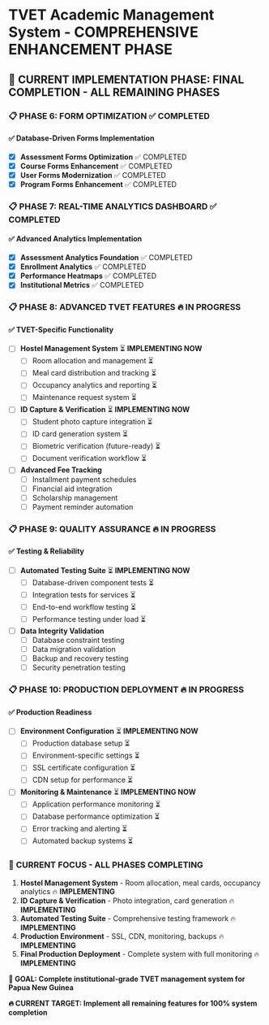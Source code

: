 # TVET Academic Management System - COMPREHENSIVE ENHANCEMENT PHASE

## 🚀 **CURRENT IMPLEMENTATION PHASE: FINAL COMPLETION - ALL REMAINING PHASES**

### 📋 **PHASE 6: FORM OPTIMIZATION** ✅ COMPLETED
#### ✅ Database-Driven Forms Implementation
- [x] **Assessment Forms Optimization** ✅ COMPLETED
- [x] **Course Forms Enhancement** ✅ COMPLETED
- [x] **User Forms Modernization** ✅ COMPLETED
- [x] **Program Forms Enhancement** ✅ COMPLETED

### 📋 **PHASE 7: REAL-TIME ANALYTICS DASHBOARD** ✅ COMPLETED
#### ✅ Advanced Analytics Implementation
- [x] **Assessment Analytics Foundation** ✅ COMPLETED
- [x] **Enrollment Analytics** ✅ COMPLETED
- [x] **Performance Heatmaps** ✅ COMPLETED
- [x] **Institutional Metrics** ✅ COMPLETED

### 📋 **PHASE 8: ADVANCED TVET FEATURES** 🔥 **IN PROGRESS**
#### ✅ TVET-Specific Functionality
- [ ] **Hostel Management System** ⏳ **IMPLEMENTING NOW**
  - [ ] Room allocation and management ⏳
  - [ ] Meal card distribution and tracking ⏳
  - [ ] Occupancy analytics and reporting ⏳
  - [ ] Maintenance request system ⏳
- [ ] **ID Capture & Verification** ⏳ **IMPLEMENTING NOW**
  - [ ] Student photo capture integration ⏳
  - [ ] ID card generation system ⏳
  - [ ] Biometric verification (future-ready) ⏳
  - [ ] Document verification workflow ⏳
- [ ] **Advanced Fee Tracking**
  - [ ] Installment payment schedules
  - [ ] Financial aid integration
  - [ ] Scholarship management
  - [ ] Payment reminder automation

### 📋 **PHASE 9: QUALITY ASSURANCE** 🔥 **IN PROGRESS**
#### ✅ Testing & Reliability
- [ ] **Automated Testing Suite** ⏳ **IMPLEMENTING NOW**
  - [ ] Database-driven component tests ⏳
  - [ ] Integration tests for services ⏳
  - [ ] End-to-end workflow testing ⏳
  - [ ] Performance testing under load ⏳
- [ ] **Data Integrity Validation**
  - [ ] Database constraint testing
  - [ ] Data migration validation
  - [ ] Backup and recovery testing
  - [ ] Security penetration testing

### 📋 **PHASE 10: PRODUCTION DEPLOYMENT** 🔥 **IN PROGRESS**
#### ✅ Production Readiness
- [ ] **Environment Configuration** ⏳ **IMPLEMENTING NOW**
  - [ ] Production database setup ⏳
  - [ ] Environment-specific settings ⏳
  - [ ] SSL certificate configuration ⏳
  - [ ] CDN setup for performance ⏳
- [ ] **Monitoring & Maintenance** ⏳ **IMPLEMENTING NOW**
  - [ ] Application performance monitoring ⏳
  - [ ] Database performance optimization ⏳
  - [ ] Error tracking and alerting ⏳
  - [ ] Automated backup systems ⏳

### 🎯 **CURRENT FOCUS - ALL PHASES COMPLETING**
1. **Hostel Management System** - Room allocation, meal cards, occupancy analytics 🔥 **IMPLEMENTING**
2. **ID Capture & Verification** - Photo integration, card generation 🔥 **IMPLEMENTING**
3. **Automated Testing Suite** - Comprehensive testing framework 🔥 **IMPLEMENTING**
4. **Production Environment** - SSL, CDN, monitoring, backups 🔥 **IMPLEMENTING**
5. **Final Production Deployment** - Complete system with full monitoring 🔥 **IMPLEMENTING**

**🎯 GOAL: Complete institutional-grade TVET management system for Papua New Guinea**

**🔥 CURRENT TARGET: Implement all remaining features for 100% system completion**

